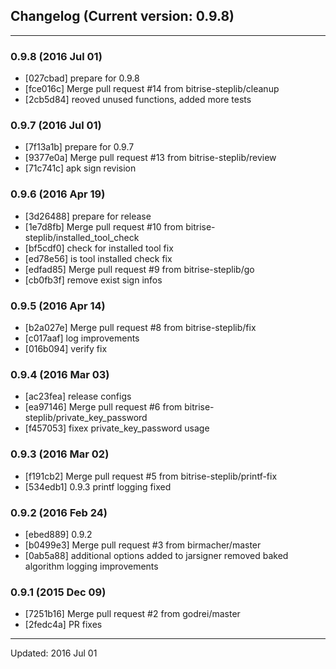 ## Changelog (Current version: 0.9.8)

-----------------

### 0.9.8 (2016 Jul 01)

* [027cbad] prepare for 0.9.8
* [fce016c] Merge pull request #14 from bitrise-steplib/cleanup
* [2cb5d84] reoved unused functions, added more tests

### 0.9.7 (2016 Jul 01)

* [7f13a1b] prepare for 0.9.7
* [9377e0a] Merge pull request #13 from bitrise-steplib/review
* [71c741c] apk sign revision

### 0.9.6 (2016 Apr 19)

* [3d26488] prepare for release
* [1e7d8fb] Merge pull request #10 from bitrise-steplib/installed_tool_check
* [bf5cdf0] check for installed tool fix
* [ed78e56] is tool installed check fix
* [edfad85] Merge pull request #9 from bitrise-steplib/go
* [cb0fb3f] remove exist sign infos

### 0.9.5 (2016 Apr 14)

* [b2a027e] Merge pull request #8 from bitrise-steplib/fix
* [c017aaf] log improvements
* [016b094] verify fix

### 0.9.4 (2016 Mar 03)

* [ac23fea] release configs
* [ea97146] Merge pull request #6 from bitrise-steplib/private_key_password
* [f457053] fixex private_key_password usage

### 0.9.3 (2016 Mar 02)

* [f191cb2] Merge pull request #5 from bitrise-steplib/printf-fix
* [534edb1] 0.9.3 printf logging fixed

### 0.9.2 (2016 Feb 24)

* [ebed889] 0.9.2
* [b0499e3] Merge pull request #3 from birmacher/master
* [0ab5a88] additional options added to jarsigner removed baked algorithm logging improvements

### 0.9.1 (2015 Dec 09)

* [7251b16] Merge pull request #2 from godrei/master
* [2fedc4a] PR fixes

-----------------

Updated: 2016 Jul 01
